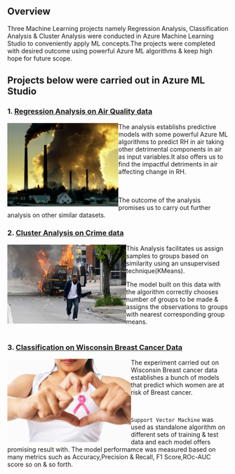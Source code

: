 
## Overview
Three Machine Learning projects namely Regression Analysis, Classification Analysis & Cluster Analysis  were conducted in Azure Machine Learning Studio to conveniently apply ML concepts.The projects were completed with desired outcome using powerful Azure ML algorithms & keep high hope for future scope.

## Projects below were carried out in Azure ML Studio

### 1. [Regression Analysis on Air Quality data](https://github.com/rakesh-upx/azure-ml)


<p align="center">
  <img src="airquality-regression-analysis/Air%20quality/177.ngsversion.1484334011811.adapt.1900.1.jpg",alt="neofetch" align="left" height="190px">
  </p>

The analysis establishs predictive models with some powerful Azure ML algorithms to predict RH in air taking other detrimental components in air as input variables.It also offers us to find the impactful detriments in air affecting change in RH.
<br/>
<br/>
<br/>

The outcome of the analysis promises us to carry out further analysis on other similar datasets.




### 2. [Cluster Analysis on Crime data]("https://github.com/rakesh-upx/azure-ml/tree/master/crime-data-cluster-analysis")



<p align="center">
  <img src="crime-data-cluster-analysis/Images/baltimore-protest-27apr-police.jpg",alt="neofetch" align="left"
 height="180px">
  </p>
  
  
This Analysis facilitates us assign samples to groups based on similarity using an unsupervised technique(KMeans). 

The model built on this data with the algorithm correctly chooses number of groups to be made & assigns the observations to groups with nearest corresponding group means.
<br/>
<br/>


### 3. [Classification on Wisconsin Breast Cancer Data]("https://github.com/rakesh-upx/azure-ml/tree/master/breast_cancer")



<p align="center">
<img src="breast_cancer/Breast_Cancer_Images/breast-cancer-in-women.jpg",alt="neofetch" align="left" 
height="190px">
</p>

  
   
The experiment carried out on Wisconsin Breast cancer data establishes a bunch of models that predict which women are at risk of Breast cancer.
  
  <br/>
  
`Support Vector Machine` was used as standalone algorithm on different sets of training & test data and each model offers promising result with.
The model performamce was measured based on many metrics such as Accuracy,Precision & Recall, F1 Score,ROc-AUC score so on & so forth.
  







